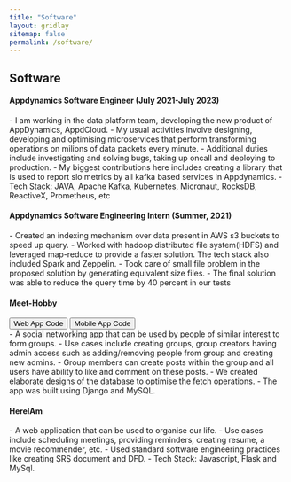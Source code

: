 ```yaml
---
title: "Software"
layout: gridlay
sitemap: false
permalink: /software/
---
```


<style>
img{
  border-radius: 10px;
}
iframe {
  width: 175px;
  display: inline;
  vertical-align:middle;
  <!-- margin-bottom:5px; -->
  <!-- margin-left:5px; -->
  <!-- border: 1px solid red; -->
}
.col-md-3 {
  margin:0;
  padding:0;
  margin-top:10px;
  margin-bottom:10px;
  display:block;
  overflow:hidden;
  text-align:center;
  display: table-cell;
  height: auto;
  float: none;
  background:white;
  border-radius:20px;
  <!-- border: 1px solid black; -->
}
</style>

## Software

<div class="jumbotron">
<div class="row align-items-end">
<div class="col-md-9 col-sm-12">
<h4><b>Appdynamics Software Engineer (July 2021-July 2023)</b></h4>
- I am working in the data platform team, developing the new product of AppDynamics, AppdCloud. 
- My usual activities involve designing, developing and optimising microservices that perform transforming operations on milions of data packets every minute.
- Additional duties include investigating and solving bugs, taking up oncall and deploying to production.
- My biggest contributions here includes creating a library that is used to report slo metrics by all kafka based services in Appdynamics.
- Tech Stack: JAVA, Apache Kafka, Kubernetes, Micronaut, RocksDB, ReactiveX, Prometheus, etc
</div>
</div>
</div>

<div class="jumbotron">
<div class="row align-items-end">
<div class="col-md-9 col-sm-12">
<h4><b>Appdynamics Software Engineering Intern (Summer, 2021)</b></h4>
- Created an indexing mechanism over data present in AWS s3 buckets to speed up query.
- Worked with hadoop distributed file system(HDFS) and leveraged map-reduce to provide a faster
solution. The tech stack also included Spark and Zeppelin. 
- Took care of small file problem in the proposed solution by generating equivalent size files.
- The final solution was able to reduce the query time by 40 percent in our tests
</div>
</div>
</div>

<div class="jumbotron">
<div class="row align-items-end">
<div class="col-md-9 col-sm-12">
<h4><b>Meet-Hobby</b></h4>
<a href="https://github.com/divyang-mittal/Meet-hobby" target="_blank"><button class="btn btn-danger btn-sm">Web App Code</button></a> <a href="https://github.com/divyang-mittal/android-meet-hobby" target="_blank"><button class="btn btn-danger btn-sm">Mobile App Code</button></a>
<br>
- A social networking app that can be used by people of similar interest to form groups.
- Use cases include creating groups, group creators having admin access such as adding/removing people from group and creating new admins. 
- Group members can create posts within the group and all users have ability to like and comment on these posts. 
- We created elaborate designs of the database to optimise the fetch operations. 
- The app was built using Django and MySQL.

</div>
</div>
</div>

 
<div class="jumbotron">
<div class="row align-items-end">
<div class="col-md-9 col-sm-12">
<h4><b>HereIAm</b></h4>
- A web application that can be used to organise our life.
- Use cases include scheduling meetings, providing reminders, creating resume, a movie recommender, etc.
- Used standard software engineering practices like creating SRS document and DFD.
- Tech Stack: Javascript, Flask and MySql.
</div>
</div>
</div>
